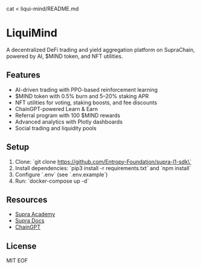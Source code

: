 cat <<EOF > liqui-mind/README.md
# LiquiMind

A decentralized DeFi trading and yield aggregation platform on SupraChain, powered by AI, $MIND token, and NFT utilities.

## Features
- AI-driven trading with PPO-based reinforcement learning
- $MIND token with 0.5% burn and 5–20% staking APR
- NFT utilities for voting, staking boosts, and fee discounts
- ChainGPT-powered Learn & Earn
- Referral program with 100 $MIND rewards
- Advanced analytics with Plotly dashboards
- Social trading and liquidity pools

## Setup
1. Clone: \`git clone https://github.com/Entropy-Foundation/supra-l1-sdk\`
2. Install dependencies: \`pip3 install -r requirements.txt\` and \`npm install\`
3. Configure \`.env\` (see \`.env.example\`)
4. Run: \`docker-compose up -d\`

## Resources
- [Supra Academy](https://supra.com/academy/)
- [Supra Docs](https://docs.supra.com/guides)
- [ChainGPT](https://chaingpt.org)

## License
MIT
EOF
